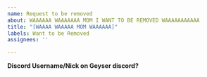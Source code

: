 ```yaml
---
name: Request to be removed
about: WAAAAAA WAAAAAAA MOM I WANT TO BE REMOVED WAAAAAAAAAAA
title: "[WAAAA WAAAAA MOM WAAAAAA]"
labels: Want to be Removed
assignees: ''

---
```


**Discord Username/Nick on Geyser discord?**
